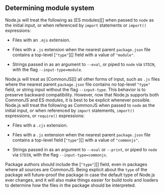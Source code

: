 ## Determining module system

Node.js will treat the following as [ES modules][] when passed to `node` as the
initial input, or when referenced by `import` statements or `import()`
expressions:

* Files with an `.mjs` extension.

* Files with a `.js` extension when the nearest parent `package.json` file
  contains a top-level [`"type"`][] field with a value of `"module"`.

* Strings passed in as an argument to `--eval`, or piped to `node` via `STDIN`,
  with the flag `--input-type=module`.

Node.js will treat as [CommonJS][] all other forms of input, such as `.js` files
where the nearest parent `package.json` file contains no top-level `"type"`
field, or string input without the flag `--input-type`. This behavior is to
preserve backward compatibility. However, now that Node.js supports both
CommonJS and ES modules, it is best to be explicit whenever possible. Node.js
will treat the following as CommonJS when passed to `node` as the initial input,
or when referenced by `import` statements, `import()` expressions, or
`require()` expressions:

* Files with a `.cjs` extension.

* Files with a `.js` extension when the nearest parent `package.json` file
  contains a top-level field [`"type"`][] with a value of `"commonjs"`.

* Strings passed in as an argument to `--eval` or `--print`, or piped to `node`
  via `STDIN`, with the flag `--input-type=commonjs`.

Package authors should include the [`"type"`][] field, even in packages where
all sources are CommonJS. Being explicit about the `type` of the package will
future-proof the package in case the default type of Node.js ever changes, and
it will also make things easier for build tools and loaders to determine how the
files in the package should be interpreted.
